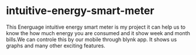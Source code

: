 # intuitive-energy-smart-meter

This Energuage intuitive energy smart meter is my project it can help us to know the how much energy you are consumed and it show week and month bills.We can controle this by our mobile through blynk app.
It shows us graphs and many other exciting features.
